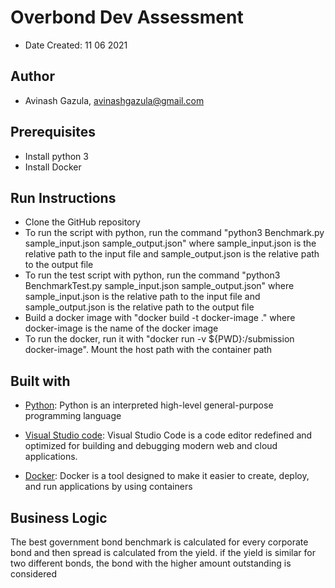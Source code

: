 # Overbond Dev Assessment

* Date Created: 11 06 2021

## Author

* Avinash Gazula, avinashgazula@gmail.com

## Prerequisites

* Install python 3
* Install Docker

## Run Instructions

* Clone the GitHub repository
* To run the script with python, run the command "python3 Benchmark.py sample_input.json sample_output.json" where sample_input.json is the relative path to the input file and sample_output.json is the relative path to the output file
* To run the test script with python, run the command "python3 BenchmarkTest.py sample_input.json sample_output.json" where sample_input.json is the relative path to the input file and sample_output.json is the relative path to the output file
* Build a docker image with "docker build -t docker-image ." where docker-image is the name of the docker image
* To run the docker, run it with "docker run -v ${PWD}:/submission docker-image". Mount the host path with the container path

## Built with

* [Python](https://www.python.org/): Python is an interpreted high-level general-purpose programming language

* [Visual Studio code](): Visual Studio Code is a code editor redefined and optimized for building and debugging modern web and cloud applications.

* [Docker](https://www.docker.com/): Docker is a tool designed to make it easier to create, deploy, and run applications by using containers

## Business Logic

The best government bond benchmark is calculated for every corporate bond and then spread is calculated from the yield. if the yield is similar for two different bonds, the bond with the higher amount outstanding is considered